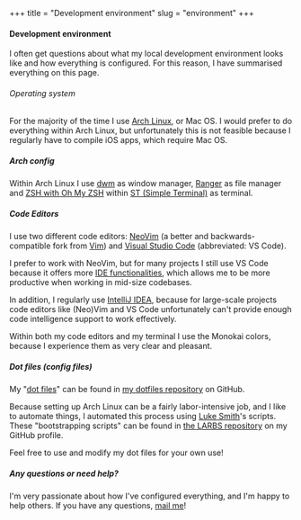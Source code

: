 +++
title = "Development environment"
slug = "environment"
+++

#### Development environment

I often get questions about what my local development environment looks like and how everything is configured. For this reason, I have summarised everything on this page.

###### Operating system

For the majority of the time I use [Arch Linux](https://www.archlinux.org/), or Mac OS. I would prefer to do everything within Arch Linux, but unfortunately this is not feasible because I regularly have to compile iOS apps, which require Mac OS.

##### Arch config

Within Arch Linux I use [dwm](https://dwm.suckless.org/) as window manager, [Ranger](https://github.com/ranger/ranger) as file manager and
[ZSH with Oh My ZSH](https://ohmyz.sh/) within [ST (Simple Terminal)](https://st.suckless.org/) as terminal.

##### Code Editors

I use two different code editors: [NeoVim](https://github.com/neovim/neovim) (a better and backwards-compatible fork from [Vim](https://www.vim.org/)) and [Visual Studio Code](https://github.com/Microsoft/vscode) (abbreviated: VS Code).

I prefer to work with NeoVim, but for many projects I still use VS Code because it offers more [IDE functionalities](https://en.wikipedia.org/wiki/Integrated_development_environment), which allows me to be more productive when working in mid-size codebases.

In addition, I regularly use [IntelliJ IDEA](https://www.jetbrains.com/idea/), because for large-scale projects code editors like (Neo)Vim and VS Code unfortunately can't provide enough code intelligence support to work effectively.

Within both my code editors and my terminal I use the Monokai colors, because I experience them as very clear and pleasant.

##### Dot files (config files)

My "[dot files](https://www.quora.com/What-are-dotfiles)" can be found in [my dotfiles repository](https://github.com/lucianonooijen/dotfiles) on GitHub.

Because setting up Arch Linux can be a fairly labor-intensive job, and I like to automate things, I automated this process using [Luke Smith](https://lukesmith.xyz)'s scripts. These "bootstrapping scripts" can be found in [the LARBS repository](https://github.com/lucianonooijen/LARBS) on my GitHub profile.

Feel free to use and modify my dot files for your own use!

##### Any questions or need help?

I'm very passionate about how I've configured everything, and I'm happy to help others. If you have any questions, [mail me](mailto:luciano@lucianonooijen.com)!